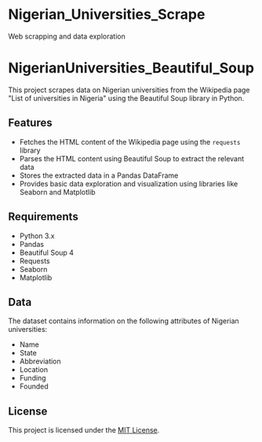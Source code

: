 # Nigerian_Universities_Scrape
Web scrapping and data exploration
# NigerianUniversities_Beautiful_Soup

This project scrapes data on Nigerian universities from the Wikipedia page "List of universities in Nigeria" using the Beautiful Soup library in Python.

## Features

- Fetches the HTML content of the Wikipedia page using the `requests` library
- Parses the HTML content using Beautiful Soup to extract the relevant data
- Stores the extracted data in a Pandas DataFrame
- Provides basic data exploration and visualization using libraries like Seaborn and Matplotlib

## Requirements

- Python 3.x
- Pandas
- Beautiful Soup 4
- Requests
- Seaborn
- Matplotlib

## Data

The dataset contains information on the following attributes of Nigerian universities:

- Name
- State
- Abbreviation
- Location
- Funding
- Founded

## License

This project is licensed under the [MIT License](LICENSE).
